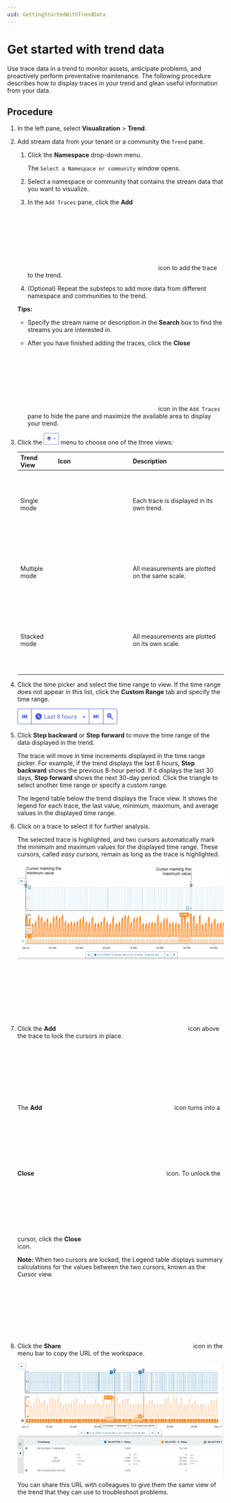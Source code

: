 ```yaml
---
uid: GettingStartedWithTrendData
---
```


# Get started with trend data

Use trace data in a trend to monitor assets, anticipate problems, and proactively perform preventative maintenance. The following procedure describes how to display traces in your trend and glean useful information from your data.

## Procedure

1. In the left pane, select **Visualization** > **Trend**.
   
1. Add stream data from your tenant or a community the `Trend` pane.

    1. Click the **Namespace** drop-down menu.

        The `Select a Namespace or community` window opens.

    1. Select a namespace or community that contains the stream data that you want to visualize.

    1. In the `Add Traces` pane, click the **Add** <svg class="icon blue"><use xlink:href="../_images/icons/symbol-defs.svg#plus-thick"/></svg> icon to add the trace to the trend.

    1. (Optional) Repeat the substeps to add more data from different namespace and communities to the trend.  

   **Tips:**

   - Specify the stream name or description in the **Search** box to find the streams you are interested in.

   - After you have finished adding the traces, click the **Close** <svg class="icon blue"><use href="../_images/icons/symbol-defs.svg#window-close"/></svg> icon in the `Add Traces` pane to hide the pane and maximize the available area to display your trend.

1. Click the ![Trend views menu](images/trend-views-icon.png) menu to choose one of the three views:

    | Trend View | Icon | Description |
    |--|--|--|
    | Single mode | <svg class="icon"><use href="../_images/icons/symbol-defs.svg#chart-line"/></svg> | Each trace is displayed in its own trend. |
    | Multiple mode | <svg class="icon"><use href="../_images/icons/symbol-defs.svg#chart-multiple"/></svg> | All measurements are plotted on the same scale. |
    | Stacked mode | <svg class="icon"><use href="../_images/icons/symbol-defs.svg#layers"/></svg> | All measurements are plotted on its own scale. |

1. Click the time picker and select the time range to view. If the time range does not appear in this list, click the **Custom Range** tab and specify the time range.

    ![Time picker](images/Time-picker.png)

1. Click **Step backward** or **Step forward** to move the time range of the data displayed in the trend.

   The trace will move in time increments displayed in the time range picker. For example, if the trend displays the last 8 hours, **Step backward** shows the previous 8-hour period. If it displays the last 30 days, **Step forward** shows the next 30-day period. Click the triangle to select another time range or specify a custom range.

   The legend table below the trend displays the Trace view. It shows the legend for each trace, the last value, minimum, maximum, and average values in the displayed time range.

1. Click on a trace to select it for further analysis.

    The selected trace is highlighted, and two cursors automatically mark the minimum and maximum values for the displayed time range. These cursors, called *easy cursors,* remain as long as the trace is highlighted.

    ![Maximum and minimum cursors](images/Max_min_cursors.png)

1. Click the **Add** <svg class="icon"><use href="../_images/icons/symbol-defs.svg#plus-thick"/></svg> icon above the trace to lock the cursors in place.
    
    The **Add** <svg class="icon"><use href="../_images/icons/symbol-defs.svg#plus-thick"/></svg> icon turns into a **Close** <svg class="icon"><use href="../_images/icons/symbol-defs.svg#window-close"/></svg> icon. To unlock the cursor, click the **Close** <svg class="icon"><use href="../_images/icons/symbol-defs.svg#window-close"/></svg> icon.

    **Note:** When two cursors are locked, the Legend table displays summary calculations for the values between the two cursors, known as the Cursor view.

1. Click the **Share** <svg class="icon"><use href="../_images/icons/symbol-defs.svg#share"/></svg> icon in the menu bar to copy the URL of the workspace. 

    ![Cursor_view](images/Cursor_view.png)

    You can share this URL with colleagues to give them the same view of the trend that they can use to troubleshoot problems.